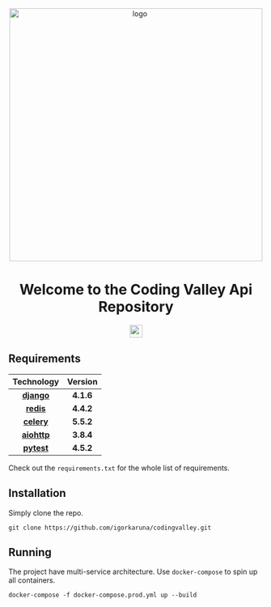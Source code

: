 <div align="center">
<img width="500 "alt="logo" src="https://user-images.githubusercontent.com/88438873/217668930-e89ec310-afc0-4c0e-b358-01212ccbebac.png">
<b>
</b>
<h1>Welcome to the Coding Valley Api Repository</h1>


<a href="https://nvkuntsevych.github.io/codingvalley-documentation/"><img src="https://img.shields.io/badge/Codng%20Valley-Documentation-green?style=for-the-badge?style=for-the-badge&logo=appveyor)" height="25px"></a>

</div>


## Requirements 
<div align="left">

|                          Technology                          |      Version       |
| :----------------------------------------------------------: | :----------------: |
|           [**django**](https://pypi.org/project/Django/)           |      **4.1.6**       |
|           [**redis**](https://pypi.org/project/redis/)           |      **4.4.2**       |
|           [**celery**](https://pypi.org/project/celery/)           |      **5.5.2**       |
|           [**aiohttp**](https://pypi.org/project/aiohttp/)           |      **3.8.4**       |
|           [**pytest**](https://pytest.readthedocs.io/en/latest/)           |      **4.5.2**       |


</div>

Check out the `requirements.txt` for the whole list of requirements.

## Installation

Simply clone the repo.

```
git clone https://github.com/igorkaruna/codingvalley.git
```

## Running

The project have multi-service architecture. Use `docker-compose` to 
spin up all containers.

```
docker-compose -f docker-compose.prod.yml up --build
```
